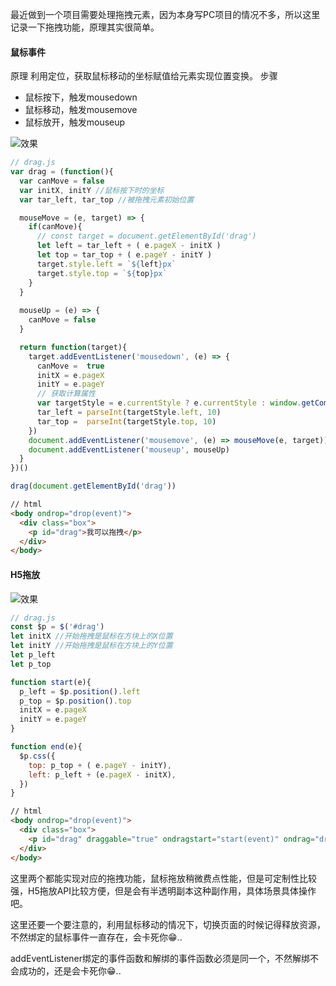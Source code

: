 最近做到一个项目需要处理拖拽元素，因为本身写PC项目的情况不多，所以这里记录一下拖拽功能，原理其实很简单。

#### 鼠标事件
原理
利用定位，获取鼠标移动的坐标赋值给元素实现位置变换。
步骤
- 鼠标按下，触发mousedown
- 鼠标移动，触发mousemove
- 鼠标放开，触发mouseup

![效果](https://raw.githubusercontent.com/moyueating/blogImg/master/drag/mouse.gif)

```js
// drag.js
var drag = (function(){
  var canMove = false
  var initX, initY //鼠标按下时的坐标
  var tar_left, tar_top //被拖拽元素初始位置

  mouseMove = (e, target) => {
    if(canMove){
      // const target = document.getElementById('drag')
      let left = tar_left + ( e.pageX - initX )
      let top = tar_top + ( e.pageY - initY )
      target.style.left = `${left}px`
      target.style.top = `${top}px`
    }
  }
  
  mouseUp = (e) => {
    canMove = false
  }

  return function(target){
    target.addEventListener('mousedown', (e) => {
      canMove =  true
      initX = e.pageX
      initY = e.pageY
      // 获取计算属性
      var targetStyle = e.currentStyle ? e.currentStyle : window.getComputedStyle(target, null);
      tar_left = parseInt(targetStyle.left, 10) 
      tar_top =  parseInt(targetStyle.top, 10) 
    })
    document.addEventListener('mousemove', (e) => mouseMove(e, target))
    document.addEventListener('mouseup', mouseUp)
  }
})()

drag(document.getElementById('drag'))
```
```html
// html
<body ondrop="drop(event)">
  <div class="box">
    <p id="drag">我可以拖拽</p>
  </div>
</body>
```

#### H5拖放

![效果](https://raw.githubusercontent.com/moyueating/blogImg/master/drag/h5_drag.gif)

```js
// drag.js
const $p = $('#drag')
let initX //开始拖拽是鼠标在方块上的X位置
let initY //开始拖拽是鼠标在方块上的Y位置
let p_left
let p_top

function start(e){
  p_left = $p.position().left
  p_top = $p.position().top
  initX = e.pageX
  initY = e.pageY
}

function end(e){
  $p.css({
    top: p_top + ( e.pageY - initY),
    left: p_left + (e.pageX - initX),
  })
}
```
```html
// html
<body ondrop="drop(event)">
  <div class="box">
    <p id="drag" draggable="true" ondragstart="start(event)" ondrag="drag(event)" ondragend="end(event)">我可以拖拽</p>
  </div>
</body>

```

这里两个都能实现对应的拖拽功能，鼠标拖放稍微费点性能，但是可定制性比较强，H5拖放API比较方便，但是会有半透明副本这种副作用，具体场景具体操作吧。

这里还要一个要注意的，利用鼠标移动的情况下，切换页面的时候记得释放资源，不然绑定的鼠标事件一直存在，会卡死你😁..

addEventListener绑定的事件函数和解绑的事件函数必须是同一个，不然解绑不会成功的，还是会卡死你😁..


